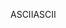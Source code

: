 <span data-ttu-id="f693b-101">ASCII</span><span class="sxs-lookup"><span data-stu-id="f693b-101">ASCII</span></span>